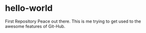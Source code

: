 # hello-world
First Repository 
Peace out there. This is me trying to get used to the awesome features of Git-Hub.
